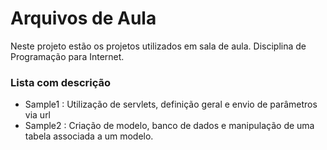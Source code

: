 # Arquivos de Aula
Neste projeto estão os projetos utilizados em sala de aula. Disciplina de Programação para Internet.

### Lista com descrição
- Sample1 : Utilização de servlets, definição geral e envio de parâmetros via url
- Sample2 : Criação de modelo, banco de dados e manipulação de uma tabela associada a um modelo.
